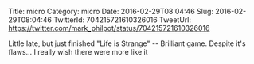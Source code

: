 Title: micro
Category: micro
Date: 2016-02-29T08:04:46
Slug: 2016-02-29T08:04:46
TwitterId: 704215721610326016
TweetUrl: https://twitter.com/mark_philpot/status/704215721610326016

Little late, but just finished "Life is Strange" -- Brilliant game. Despite it's flaws... I really wish there were more like it